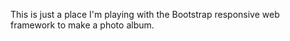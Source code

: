 This is just a place I'm playing with the Bootstrap responsive web framework to make a photo album.
